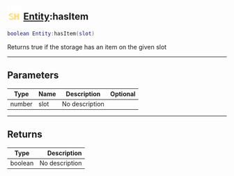 ## <img src="../../.gitbook/assets/shared.png" width="32" height="32" /> [Entity](../entity/README.md):hasItem

```lua
boolean Entity:hasItem(slot)
```

Returns true if the storage has an item on the given slot<br>

-----------------
## Parameters

| Type   | Name | Description | Optional |
| ------ | ---- | ----------- | -------: |
| number | slot | No description |  |

-----------------
## Returns

| Type   | Description |
| ------ | ----------: |
| boolean | No description |
